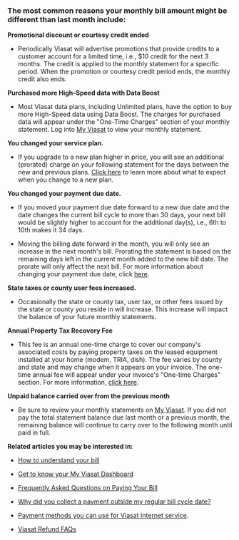### **The most common reasons your monthly bill amount might be different than last month include:**

**Promotional discount or courtesy credit ended**

* Periodically Viasat will advertise promotions that provide credits to a customer account for a limited time, i.e., $10 credit for the next 3 months. The credit is applied to the monthly statement for a specific period. When the promotion or courtesy credit period ends, the monthly credit also ends. 

**Purchased more High-Speed data with Data Boost**

* Most Viasat data plans, including Unlimited plans, have the option to buy more High-Speed data using Data Boost. The charges for purchased data will appear under the "One-Time Charges" section of your monthly statement. Log into [My Viasat](http://my.viasat.com/) to view your monthly statement.

**You changed your service plan.**

* If you upgrade to a new plan higher in price, you will see an additional (prorated) charge on your following statement for the days between the new and previous plans. [Click here](https://help.viasat.com/s/article/What-to-expect-when-you-change-to-a-new-Viasat-Internet-plan) to learn more about what to expect when you change to a new plan. 

**You changed your payment due date.**

* If you moved your payment due date forward to a new due date and the date changes the current bill cycle to more than 30 days, your next bill would be slightly higher to account for the additional day(s), i.e., 6th to 10th makes it 34 days.

* Moving the billing date forward in the month, you will only see an increase in the next month's bill. Prorating the statement is based on the remaining days left in the current month added to the new bill date. The prorate will only affect the next bill. For more information about changing your payment due date, click [here](https://help.viasat.com/s/article/How-to-change-my-payment-due-date).

**State taxes or county user fees increased.**

* Occasionally the state or county tax, user tax, or other fees issued by the state or county you reside in will increase. This increase will impact the balance of your future monthly statements.

**Annual Property Tax Recovery Fee**

* This fee is an annual one-time charge to cover our company's associated costs by paying property taxes on the leased equipment installed at your home (modem, TRIA, dish). The fee varies by county and state and may change when it appears on your invoice. The one-time annual fee will appear under your invoice's "One-time Charges" section. For more information, [click here](https://help.viasat.com/s/article/What-s-the-Annual-Property-Tax-Recovery-fee).

**Unpaid balance carried over from the previous month**

* Be sure to review your monthly statements on [My Viasat](http://my.viasat.com/). If you did not pay the total statement balance due last month or a previous month, the remaining balance will continue to carry over to the following month until paid in full.

  
  
**Related articles you may be interested in:**

* [How to understand your bill](https://help.viasat.com/s/article/How-to-understand-your-bill) 

* [Get to know your My Viasat Dashboard](https://help.viasat.com/s/article/Get-to-know-your-My-Viasat-Dashboard)

* [Frequently Asked Questions on Paying Your Bill](https://help.viasat.com/s/article/FAQ-on-Paying-Your-Bill)

* [Why did you collect a payment outside my regular bill cycle date?](https://help.viasat.com/s/article/payment-outside-my-regular-bill-cycle-date)

* [Payment methods you can use for Viasat Internet service](https://help.viasat.com/s/article/Payment-methods-you-can-use-for-Viasat-Internet-service).
* [Viasat Refund FAQs](https://help.viasat.com/s/article/Viasat-Refund-FAQs)